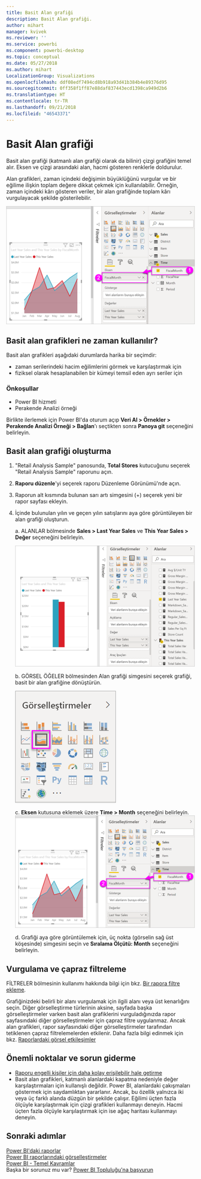 ```yaml
---
title: Basit Alan grafiği
description: Basit Alan grafiği.
author: mihart
manager: kvivek
ms.reviewer: ''
ms.service: powerbi
ms.component: powerbi-desktop
ms.topic: conceptual
ms.date: 05/27/2018
ms.author: mihart
LocalizationGroup: Visualizations
ms.openlocfilehash: ddf08edf7494cd8b918a93d41b384b4e89376d95
ms.sourcegitcommit: 0ff358f1ff87e88daf837443ecd1398ca949d2b6
ms.translationtype: HT
ms.contentlocale: tr-TR
ms.lasthandoff: 09/21/2018
ms.locfileid: "46543371"
---
```

# <a name="basic-area-chart"></a>Basit Alan grafiği
Basit alan grafiği (katmanlı alan grafiği olarak da bilinir) çizgi grafiğini temel alır. Eksen ve çizgi arasındaki alan, hacmi gösteren renklerle doldurulur. 

Alan grafikleri, zaman içindeki değişimin büyüklüğünü vurgular ve bir eğilime ilişkin toplam değere dikkat çekmek için kullanılabilir. Örneğin, zaman içindeki kârı gösteren veriler, bir alan grafiğinde toplam kârı vurgulayacak şekilde gösterilebilir.

![](media/power-bi-visualization-basic-area-chart/powerbi-area-chartnew.png)

## <a name="when-to-use-a-basic-area-chart"></a>Basit alan grafikleri ne zaman kullanılır?
Basit alan grafikleri aşağıdaki durumlarda harika bir seçimdir:

* zaman serilerindeki hacim eğilimlerini görmek ve karşılaştırmak için 
* fiziksel olarak hesaplanabilen bir kümeyi temsil eden ayrı seriler için

### <a name="prerequisites"></a>Önkoşullar
 - Power BI hizmeti
 - Perakende Analizi örneği

Birlikte ilerlemek için Power BI'da oturum açıp **Veri Al \> Örnekler \> Perakende Analizi Örneği > Bağlan**'ı seçtikten sonra **Panoya git** seçeneğini belirleyin. 

## <a name="create-a-basic-area-chart"></a>Basit alan grafiği oluşturma
 

1. "Retail Analysis Sample" panosunda, **Total Stores** kutucuğunu seçerek "Retail Analysis Sample" raporunu açın.
2. **Raporu düzenle**'yi seçerek raporu Düzenleme Görünümü'nde açın.
3. Raporun alt kısmında bulunan sarı artı simgesini (+) seçerek yeni bir rapor sayfası ekleyin.
4. İçinde bulunulan yılın ve geçen yılın satışlarını aya göre görüntüleyen bir alan grafiği oluşturun.
   
   a. ALANLAR bölmesinde **Sales \> Last Year Sales** ve **This Year Sales > Değer** seçeneğini belirleyin.

   ![](media/power-bi-visualization-basic-area-chart/power-bi-bar-chart.png)

   b.  GÖRSEL ÖĞELER bölmesinden Alan grafiği simgesini seçerek grafiği, basit bir alan grafiğine dönüştürün.

   ![](media/power-bi-visualization-basic-area-chart/convertchart.png)
   
   c.  **Eksen** kutusuna eklemek üzere **Time \> Month** seçeneğini belirleyin.   
   ![](media/power-bi-visualization-basic-area-chart/powerbi-area-chartnew.png)
   
   d.  Grafiği aya göre görüntülemek için, üç nokta (görselin sağ üst köşesinde) simgesini seçin ve **Sıralama Ölçütü: Month** seçeneğini belirleyin.

## <a name="highlighting-and-cross-filtering"></a>Vurgulama ve çapraz filtreleme
FİLTRELER bölmesinin kullanımı hakkında bilgi için bkz. [Bir rapora filtre ekleme](../power-bi-report-add-filter.md).

Grafiğinizdeki belirli bir alanı vurgulamak için ilgili alanı veya üst kenarlığını seçin.  Diğer görselleştirme türlerinin aksine, sayfada başka görselleştirmeler varken basit alan grafiklerini vurguladığınızda rapor sayfasındaki diğer görselleştirmeler için çapraz filtre uygulanmaz. Ancak alan grafikleri, rapor sayfasındaki diğer görselleştirmeler tarafından tetiklenen çapraz filtrelemelerden etkilenir. Daha fazla bilgi edinmek için bkz. [Raporlardaki görsel etkileşimler](../consumer/end-user-interactions.md)


## <a name="considerations-and-troubleshooting"></a>Önemli noktalar ve sorun giderme   
* [Raporu engelli kişiler için daha kolay erişilebilir hale getirme](../desktop-accessibility.md)
* Basit alan grafikleri, katmanlı alanlardaki kapatma nedeniyle değer karşılaştırmaları için kullanışlı değildir. Power BI, alanlardaki çakışmaları göstermek için saydamlıktan yararlanır. Ancak, bu özellik yalnızca iki veya üç farklı alanda düzgün bir şekilde çalışır. Eğilimi üçten fazla ölçüyle karşılaştırmak için çizgi grafikleri kullanmayı deneyin. Hacmi üçten fazla ölçüyle karşılaştırmak için ise ağaç haritası kullanmayı deneyin.

## <a name="next-steps"></a>Sonraki adımlar
[Power BI'daki raporlar](../consumer/end-user-reports.md)  
[Power BI raporlarındaki görselleştirmeler](power-bi-report-visualizations.md)  
[Power BI - Temel Kavramlar](../consumer/end-user-basic-concepts.md)  
Başka bir sorunuz mu var? [Power BI Topluluğu'na başvurun](http://community.powerbi.com/)

